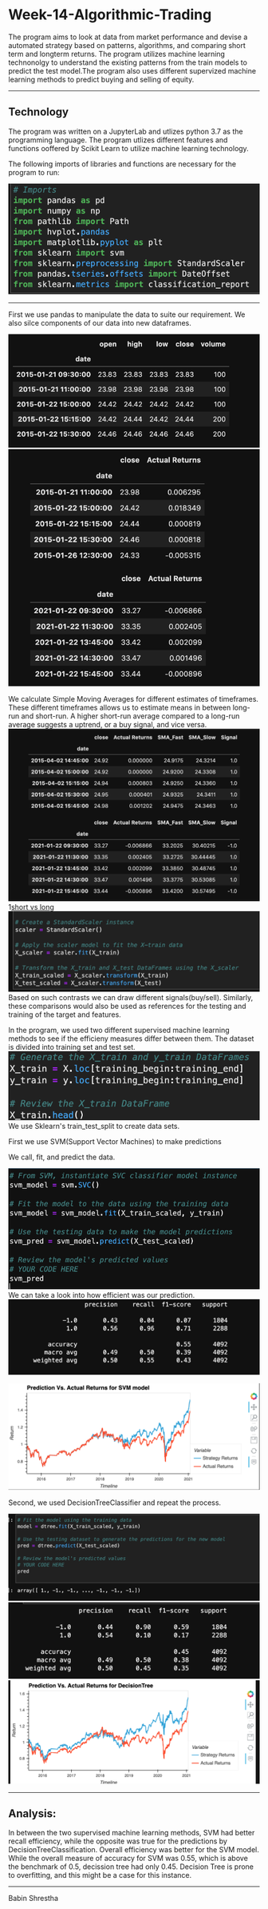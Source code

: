 # Week-14-Algorithmic-Trading

The program aims to look at data from market performance and devise a automated strategy based on patterns, algorithms, and comparing short term and longterm returns. The program utilizes machine learning technonolgy to understand the existing patterns from the train models to predict the test model.The program also uses different supervized machine learning methods to predict buying and selling of equity.

---

## Technology

The program was written on a JupyterLab and utlizes python 3.7 as the programming language. The program utlizes different features and functions ooffered by Scikit Learn to utilize machine learning technology.

The following imports of libraries and functions are necessary for the program to run:

![installation](./images/installation.png)


---

First we use pandas to manipulate the data to suite our requirement. We also silce components of our data into new dataframes.

![dataframe](./images/dataframe.png)
![dataslice](./images/dataslice.png)


We calculate Simple Moving Averages for different estimates of timeframes. These different timeframes allows us to estimate means in between long-run and short-run. A higher short-run average compared to a long-run average suggests a uptrend, or a buy signal, and vice versa. 
![signaling](./images/signal.png)
1[short vs long](./images/shortvslong.png)
![scaling](./images/scaling.png)
Based on such contrasts we can draw different signals(buy/sell). Similarly, these comparisons would also be used as references for the testing and training of the target and features. 



In the program, we used two different supervised machine learning methods to see if the efficieny measures differ between them. The dataset is divided into training set and test set.
![scaling](./images/x_train_scaling.png)
We use Sklearn's train_test_split to create data sets.

First we use SVM(Support Vector Machines) to make predictions

We call, fit, and predict the data.

![svm](./images/svm_process.png)
We can take a look into how efficient was our prediction.
![svm efficicency](./images/svm_classifier.png)

![svm chart](./images/svm_chart.png)

Second, we used DecisionTreeClassifier and repeat the process.

![dtree](./images/dtree_fit_predict.png)
![dtree efficiency](./images/dtree_classifier.png)
![dtree charts](./images/Dtree_chart.png)

---
## Analysis:

In between the two supervised machine learning methods, SVM had better recall efficiency, while the opposite was true for the predictions by DecisionTreeClassification. Overall efficiency was better for the SVM model. While the overall measure of accuracy for SVM was 0.55, which is above the benchmark of 0.5, decission tree had only 0.45. Decision Tree is prone to overfitting, and this might be a case for this instance.

---

Babin Shrestha



